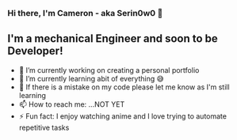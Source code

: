 <br />

### Hi there, I'm Cameron - aka Serin0w0 👋

## I'm a mechanical Engineer and soon to be Developer!

- 🔭 I’m currently working on creating a personal portfolio
- 🌱 I’m currently learning abit of everything 😅
- 🤔 If there is a mistake on my code please let me know as I'm still learning
- 📫 How to reach me: ...NOT YET
- ⚡ Fun fact: I enjoy watching anime and I love trying to automate repetitive tasks

<br />